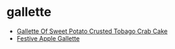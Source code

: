 # gallette

 * [Gallette Of Sweet Potato Crusted Tobago Crab Cake](../../index/g/gallette-of-sweet-potato-crusted-tobago-crab-cake-234501.json)
 * [Festive Apple Gallette](../../index/f/festive-apple-gallette.json)
